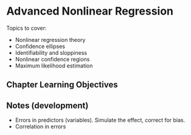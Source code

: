 # Advanced Nonlinear Regression

Topics to cover:
* Nonlinear regression theory
* Confidence ellipses
* Identifiability and sloppiness
* Nonlinear confidence regions
* Maximum likelihood estimation

## Chapter Learning Objectives

## Notes (development)
* Errors in predictors (variables). Simulate the effect, correct for bias.
* Correlation in errors
